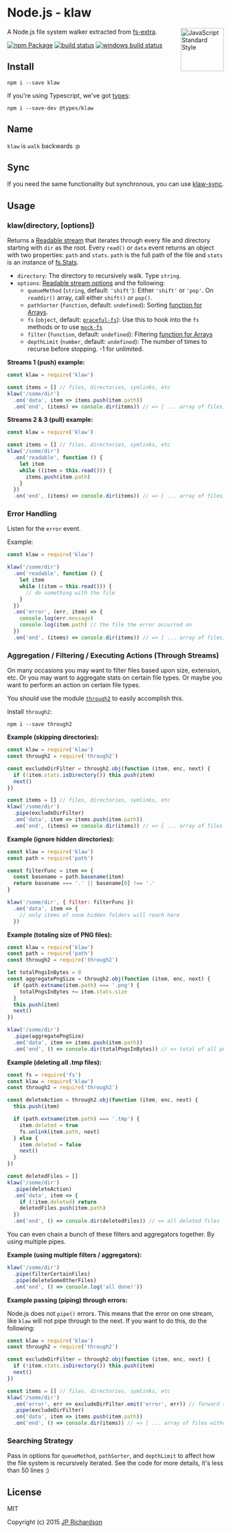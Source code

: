 Node.js - klaw
==============

<a href="https://standardjs.com" style="float: right; padding: 0 0 20px 20px;"><img src="https://cdn.rawgit.com/feross/standard/master/sticker.svg" alt="JavaScript Standard Style" width="100" align="right"></a>

A Node.js file system walker extracted from [fs-extra](https://github.com/jprichardson/node-fs-extra).

[![npm Package](https://img.shields.io/npm/v/klaw.svg?style=flat-square)](https://www.npmjs.org/package/klaw)
[![build status](https://api.travis-ci.org/jprichardson/node-klaw.svg)](http://travis-ci.org/jprichardson/node-klaw)
[![windows build status](https://ci.appveyor.com/api/projects/status/github/jprichardson/node-klaw?branch=master&svg=true)](https://ci.appveyor.com/project/jprichardson/node-klaw/branch/master)

Install
-------

    npm i --save klaw

If you're using Typescript, we've got [types](https://github.com/DefinitelyTyped/DefinitelyTyped/pull/11492/files):

    npm i --save-dev @types/klaw


Name
----

`klaw` is `walk` backwards :p


Sync
----

If you need the same functionality but synchronous, you can use [klaw-sync](https://github.com/manidlou/node-klaw-sync).


Usage
-----

### klaw(directory, [options])

Returns a [Readable stream](https://nodejs.org/api/stream.html#stream_class_stream_readable) that iterates
through every file and directory starting with `dir` as the root. Every `read()` or `data` event
returns an object with two properties: `path` and `stats`. `path` is the full path of the file and
`stats` is an instance of [fs.Stats](https://nodejs.org/api/fs.html#fs_class_fs_stats).

- `directory`: The directory to recursively walk. Type `string`.
- `options`: [Readable stream options](https://nodejs.org/api/stream.html#stream_new_stream_readable_options) and
the following:
  - `queueMethod` (`string`, default: `'shift'`): Either `'shift'` or `'pop'`. On `readdir()` array, call either `shift()` or `pop()`.
  - `pathSorter` (`function`, default: `undefined`): Sorting [function for Arrays](https://developer.mozilla.org/en-US/docs/Web/JavaScript/Reference/Global_Objects/Array/sort).
  - `fs` (`object`, default: [`graceful-fs`](https://github.com/isaacs/node-graceful-fs)): Use this to hook into the `fs` methods or to use [`mock-fs`](https://github.com/tschaub/mock-fs)
  - `filter` (`function`, default: `undefined`): Filtering [function for Arrays](https://developer.mozilla.org/en-US/docs/Web/JavaScript/Reference/Global_Objects/Array/filter)
  - `depthLimit` (`number`, default: `undefined`): The number of times to recurse before stopping. -1 for unlimited.

**Streams 1 (push) example:**

```js
const klaw = require('klaw')

const items = [] // files, directories, symlinks, etc
klaw('/some/dir')
  .on('data', item => items.push(item.path))
  .on('end', (items) => console.dir(items)) // => [ ... array of files]
```

**Streams 2 & 3 (pull) example:**

```js
const klaw = require('klaw')

const items = [] // files, directories, symlinks, etc
klaw('/some/dir')
  .on('readable', function () {
    let item
    while ((item = this.read())) {
      items.push(item.path)
    }
  })
  .on('end', (items) => console.dir(items)) // => [ ... array of files]
```

### Error Handling

Listen for the `error` event.

Example:

```js
const klaw = require('klaw')

klaw('/some/dir')
  .on('readable', function () {
    let item
    while ((item = this.read())) {
      // do something with the file
    }
  })
  .on('error', (err, item) => {
    console.log(err.message)
    console.log(item.path) // the file the error occurred on
  })
  .on('end', (items) => console.dir(items)) // => [ ... array of files]
```


### Aggregation / Filtering / Executing Actions (Through Streams)

On many occasions you may want to filter files based upon size, extension, etc.
Or you may want to aggregate stats on certain file types. Or maybe you want to
perform an action on certain file types.

You should use the module [`through2`](https://www.npmjs.com/package/through2) to easily
accomplish this.

Install `through2`:

    npm i --save through2


**Example (skipping directories):**

```js
const klaw = require('klaw')
const through2 = require('through2')

const excludeDirFilter = through2.obj(function (item, enc, next) {
  if (!item.stats.isDirectory()) this.push(item)
  next()
})

const items = [] // files, directories, symlinks, etc
klaw('/some/dir')
  .pipe(excludeDirFilter)
  .on('data', item => items.push(item.path))
  .on('end', (items) => console.dir(items)) // => [ ... array of files without directories]
```

**Example (ignore hidden directories):**

```js
const klaw = require('klaw')
const path = require('path')

const filterFunc = item => {
  const basename = path.basename(item)
  return basename === '.' || basename[0] !== '.'
}

klaw('/some/dir', { filter: filterFunc })
  .on('data', item => {
    // only items of none hidden folders will reach here
  })
```

**Example (totaling size of PNG files):**

```js
const klaw = require('klaw')
const path = require('path')
const through2 = require('through2')

let totalPngsInBytes = 0
const aggregatePngSize = through2.obj(function (item, enc, next) {
  if (path.extname(item.path) === '.png') {
    totalPngsInBytes += item.stats.size
  }
  this.push(item)
  next()
})

klaw('/some/dir')
  .pipe(aggregatePngSize)
  .on('data', item => items.push(item.path))
  .on('end', () => console.dir(totalPngsInBytes)) // => total of all pngs (bytes)
```


**Example (deleting all .tmp files):**

```js
const fs = require('fs')
const klaw = require('klaw')
const through2 = require('through2')

const deleteAction = through2.obj(function (item, enc, next) {
  this.push(item)

  if (path.extname(item.path) === '.tmp') {
    item.deleted = true
    fs.unlink(item.path, next)
  } else {
    item.deleted = false
    next()
  }
})

const deletedFiles = []
klaw('/some/dir')
  .pipe(deleteAction)
  .on('data', item => {
    if (!item.deleted) return
    deletedFiles.push(item.path)
  })
  .on('end', () => console.dir(deletedFiles)) // => all deleted files
```

You can even chain a bunch of these filters and aggregators together. By using
multiple pipes.

**Example (using multiple filters / aggregators):**

```js
klaw('/some/dir')
  .pipe(filterCertainFiles)
  .pipe(deleteSomeOtherFiles)
  .on('end', () => console.log('all done!'))
```

**Example passing (piping) through errors:**

Node.js does not `pipe()` errors. This means that the error on one stream, like
`klaw` will not pipe through to the next. If you want to do this, do the following:

```js
const klaw = require('klaw')
const through2 = require('through2')

const excludeDirFilter = through2.obj(function (item, enc, next) {
  if (!item.stats.isDirectory()) this.push(item)
  next()
})

const items = [] // files, directories, symlinks, etc
klaw('/some/dir')
  .on('error', err => excludeDirFilter.emit('error', err)) // forward the error on
  .pipe(excludeDirFilter)
  .on('data', item => items.push(item.path))
  .on('end', () => console.dir(items)) // => [ ... array of files without directories]
```


### Searching Strategy

Pass in options for `queueMethod`, `pathSorter`, and `depthLimit` to affect how the file system
is recursively iterated. See the code for more details, it's less than 50 lines :)



License
-------

MIT

Copyright (c) 2015 [JP Richardson](https://github.com/jprichardson)
